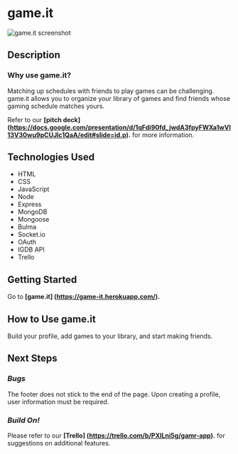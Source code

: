 # game.it

![game.it screenshot](https://i.imgur.com/0QPgqk5.png)

## Description
### Why use game.it?

Matching up schedules with friends to play games can be challenging. game.it allows you to organize your library of games and find friends whose gaming schedule matches yours.

Refer to our **[pitch deck] (https://docs.google.com/presentation/d/1qFdi90fd_jwdA3fpyFWXa1wVl13V30wu9pCUJlc1QaA/edit#slide=id.p).** for more information.

## Technologies Used

- HTML
- CSS
- JavaScript
- Node
- Express
- MongoDB
- Mongoose
- Bulma
- Socket.io
- OAuth
- IGDB API
- Trello

## Getting Started

Go to **[game.it] (https://game-it.herokuapp.com/).**

## How to Use game.it

Build your profile, add games to your library, and start making friends.

## Next Steps
### *Bugs*

The footer does not stick to the end of the page.
Upon creating a profile, user information must be required.

### *Build On!*

Please refer to our **[Trello] (https://trello.com/b/PXILni5g/gamr-app).** for suggestions on additional features.